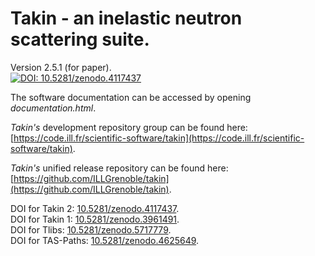 # Takin - an inelastic neutron scattering suite.
Version 2.5.1 (for paper).  
[![DOI: 10.5281/zenodo.4117437](https://zenodo.org/badge/DOI/10.5281/zenodo.4117437.svg)](https://doi.org/10.5281/zenodo.4117437)

The software documentation can be accessed by opening *documentation.html*.

*Takin's* development repository group can be found here:  
[https://code.ill.fr/scientific-software/takin](https://code.ill.fr/scientific-software/takin).

*Takin's* unified release repository can be found here:  
[https://github.com/ILLGrenoble/takin](https://github.com/ILLGrenoble/takin).

DOI for Takin 2: [10.5281/zenodo.4117437](https://dx.doi.org/10.5281/zenodo.4117437).  
DOI for Takin 1: [10.5281/zenodo.3961491](https://dx.doi.org/10.5281/zenodo.3961491).  
DOI for Tlibs: [10.5281/zenodo.5717779](https://doi.org/10.5281/zenodo.5717779).  
DOI for TAS-Paths: [10.5281/zenodo.4625649](https://doi.org/10.5281/zenodo.4625649).  
